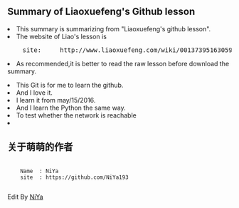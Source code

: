 </p>
<h2>Summary of Liaoxuefeng's Github lesson</h2>
<p>

</p>
<li>This summary is summarizing from "Liaoxuefeng's github lesson".</li>
<li>The website of Liao's lesson is</li>
<pre>
	site:     http://www.liaoxuefeng.com/wiki/0013739516305929606dd18361248578c67b8067c8c017b000
</pre>
<li>As recommended,it is better to read the raw lesson before download the summary.</li>

</p>
<li>This Git is for me to learn the github.</li>
<li>And I love it.</li>
<li>I learn it from may/15/2016.</li>
<li>And I learn the Python the same way.</li>
<li>To test whether the network is reachable<li>
<h2>关于萌萌的作者</h2>
<pre>
   <code class="lang-javascript">  
    Name  : NiYa
    site  : https://github.com/NiYa193
   </code>
</pre>
<p>
Edit By 
<a href="https://github.com/NiYa193">NiYa</a>
</p>

</body></html>

